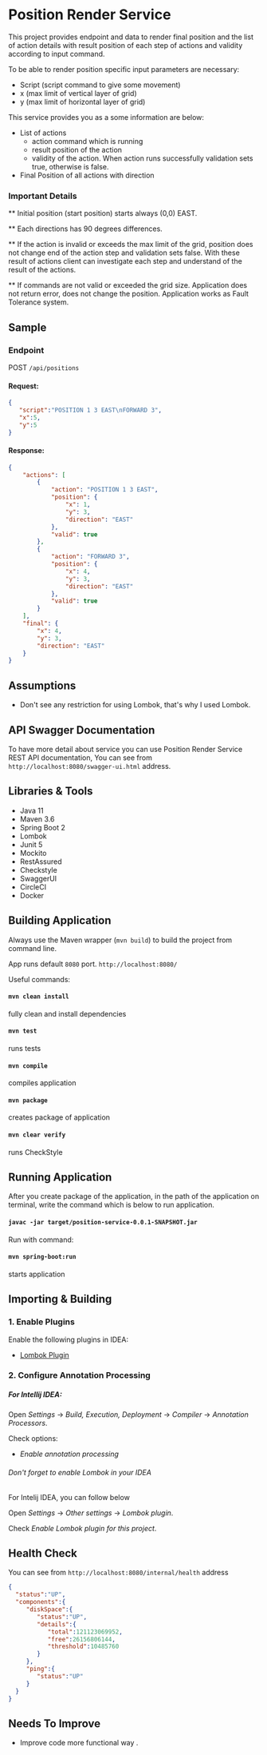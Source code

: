 # Position Render Service

This project provides endpoint and data to render final position and
the list of action details with result position of each step of actions and validity according to input command.


To be able to render position specific input parameters are necessary:
* Script (script command to give some movement)
* x (max limit of vertical layer of grid)
* y (max limit of horizontal layer of grid)

This service provides you as a some information are below:

* List of actions
    * action command which is running
    * result position of the action
    * validity of the action. When action runs successfully  validation sets true, otherwise is false.
* Final Position of all actions with direction

### Important Details

** Initial position (start position) starts always (0,0) EAST.

** Each directions has 90 degrees differences.

** If the action is invalid or exceeds the max limit of the grid, position does not change end of the action step and validation sets false.
   With these result of actions client can investigate each step and understand of the result of the actions.

** If commands are not valid or exceeded the grid size. Application does not return error, does not change the position.
Application works as Fault Tolerance system.

## Sample

### Endpoint

POST `/api/positions`

#### Request:

```json
{
   "script":"POSITION 1 3 EAST\nFORWARD 3",
   "x":5,
   "y":5
}
```

#### Response:

```json
{
    "actions": [
        {
            "action": "POSITION 1 3 EAST",
            "position": {
                "x": 1,
                "y": 3,
                "direction": "EAST"
            },
            "valid": true
        },
        {
            "action": "FORWARD 3",
            "position": {
                "x": 4,
                "y": 3,
                "direction": "EAST"
            },
            "valid": true
        }
    ],
    "final": {
        "x": 4,
        "y": 3,
        "direction": "EAST"
    }
}
```


## Assumptions

* Don't see any restriction for using Lombok, that's why I used Lombok.

## API Swagger Documentation

To have more detail about service you can use Position Render Service REST API documentation,
You can see from `http://localhost:8080/swagger-ui.html` address.

## Libraries & Tools

* Java 11
* Maven 3.6
* Spring Boot 2
* Lombok
* Junit 5
* Mockito
* RestAssured
* Checkstyle
* SwaggerUI
* CircleCI
* Docker

## Building Application

Always use the Maven wrapper (`mvn build`) to build the project from command line.

App runs default `8080` port. `http://localhost:8080/`

Useful commands:

#### `mvn clean install`
 fully clean and install dependencies
#### `mvn test`
 runs tests
#### `mvn compile`
 compiles application
#### `mvn package`
 creates package of application
#### `mvn clear verify`
 runs CheckStyle

## Running Application

After you create package of the application, in the path of the application on terminal, write the command which is below to run application.

#### `javac -jar target/position-service-0.0.1-SNAPSHOT.jar`

Run with command:

#### `mvn spring-boot:run`
starts application


## Importing & Building


### 1. Enable Plugins

Enable the following plugins in IDEA:
* [Lombok Plugin](https://projectlombok.org/setup/eclipse)

### 2. Configure Annotation Processing

##### For Intellij IDEA:

Open _Settings_ → _Build, Execution, Deployment_ → _Compiler_ →
_Annotation Processors_.

Check options:
* _Enable annotation processing_

###### Don't forget to enable Lombok in your IDEA

For Intelij IDEA, you can follow below

Open _Settings_ → _Other settings_ → _Lombok plugin_.

Check _Enable Lombok plugin for this project_.

## Health Check

You can see from `http://localhost:8080/internal/health` address

 ```json
{
   "status":"UP",
   "components":{
      "diskSpace":{
         "status":"UP",
         "details":{
            "total":121123069952,
            "free":26156806144,
            "threshold":10485760
         }
      },
      "ping":{
         "status":"UP"
      }
   }
}
```

## Needs To Improve

* Improve code more functional way .

